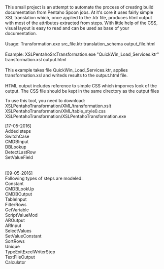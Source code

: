 This small project is an attempt to automate the process of creating build documentation from Pentaho Spoon jobs. At it's core it uses fairly simple XSL translation which, once applied to the .ktr file, produces html output with most of the attributes extracted from steps. With little help of the CSS, visual layout is easy to read and can be used as base of your documentation.
<br/><br/>
Usage: Transformation.exe src_file.ktr translation_schema output_file.html
<br/><br/>
Example: XSLPentahoSrcTransformation.exe "QuickWin_Load_Services.ktr" transformation.xsl output.html
<br/><br/>
This example takes file QuickWin_Load_Services.ktr, applies transformation.xsl and writeds results to the output.html file.
<br/><br/>
HTML output includes reference to simple CSS which imporves look of the output. The CSS file should be kept in the same directory as the output files

To use this tool, you need to download:<br/>
XSLPentahoTransformation/XML/transformation.xslt<br/>
XSLPentahoTransformation/XML/table_style0.css<br/>
XSLPentahoTransformation/XSLPentahoTransformation.exe<br/>

[17-05-2016]<br/>
Added steps<br/>
SwitchCase<br/>
CMDBInput<br/>
DBLookup<br/>
DetectLastRow<br/>
SetValueField<br/>
<br/>
<br/>
[09-05-2016]<br/>
Following types of steps are modeled:<br/>
Constant<br/>
CMDBLookUp<br/>
CMDBOutput<br/>
TableInput<br/>
FilterRows<br/>
GetVariable<br/>
ScriptValueMod<br/>
AROutput<br/>
ARInput<br/>
SelectValues<br/>
SetValueConstant<br/>
SortRows<br/>
Unique<br/>
TypeExitExcelWriterStep<br/>
TextFileOutput<br/>
Calculator<br/>
